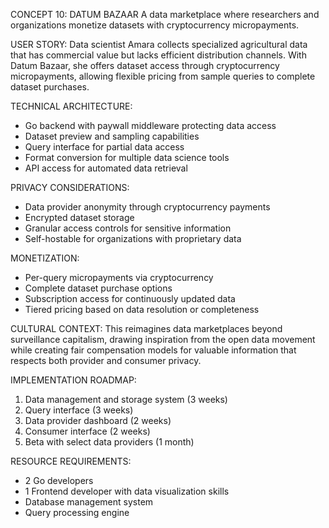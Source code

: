 CONCEPT 10: DATUM BAZAAR
A data marketplace where researchers and organizations monetize datasets with cryptocurrency micropayments.

USER STORY:
Data scientist Amara collects specialized agricultural data that has commercial value but lacks efficient distribution channels. With Datum Bazaar, she offers dataset access through cryptocurrency micropayments, allowing flexible pricing from sample queries to complete dataset purchases.

TECHNICAL ARCHITECTURE:
- Go backend with paywall middleware protecting data access
- Dataset preview and sampling capabilities
- Query interface for partial data access
- Format conversion for multiple data science tools
- API access for automated data retrieval

PRIVACY CONSIDERATIONS:
- Data provider anonymity through cryptocurrency payments
- Encrypted dataset storage
- Granular access controls for sensitive information
- Self-hostable for organizations with proprietary data

MONETIZATION:
- Per-query micropayments via cryptocurrency
- Complete dataset purchase options
- Subscription access for continuously updated data
- Tiered pricing based on data resolution or completeness

CULTURAL CONTEXT:
This reimagines data marketplaces beyond surveillance capitalism, drawing inspiration from the open data movement while creating fair compensation models for valuable information that respects both provider and consumer privacy.

IMPLEMENTATION ROADMAP:
1. Data management and storage system (3 weeks)
2. Query interface (3 weeks)
3. Data provider dashboard (2 weeks)
4. Consumer interface (2 weeks)
5. Beta with select data providers (1 month)

RESOURCE REQUIREMENTS:
- 2 Go developers
- 1 Frontend developer with data visualization skills
- Database management system
- Query processing engine